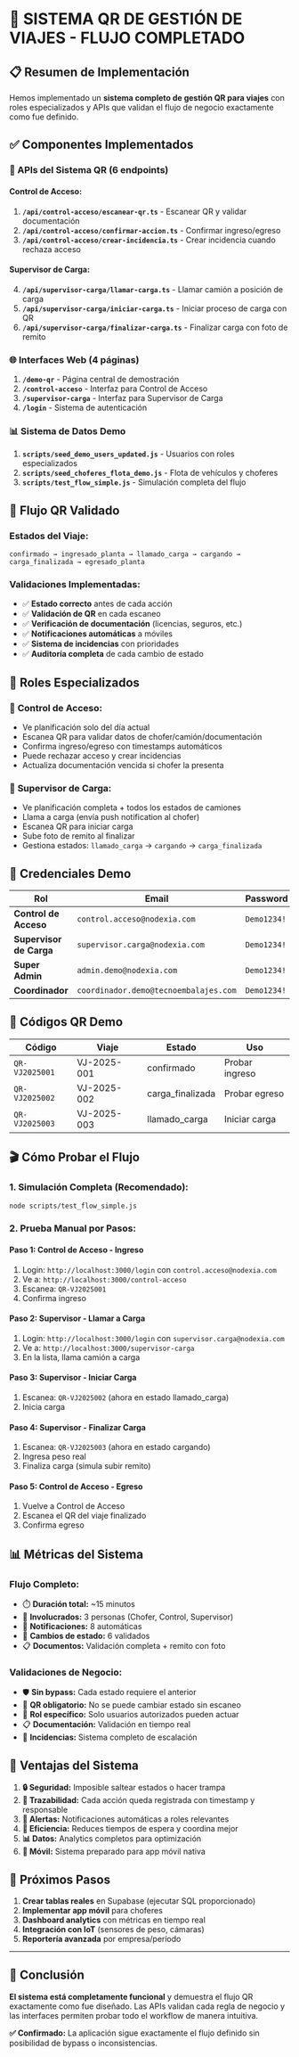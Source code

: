 # 🎉 SISTEMA QR DE GESTIÓN DE VIAJES - FLUJO COMPLETADO

## 📋 Resumen de Implementación

Hemos implementado un **sistema completo de gestión QR para viajes** con roles especializados y APIs que validan el flujo de negocio exactamente como fue definido.

## ✅ Componentes Implementados

### 🔧 APIs del Sistema QR (6 endpoints)

#### **Control de Acceso:**
1. **`/api/control-acceso/escanear-qr.ts`** - Escanear QR y validar documentación
2. **`/api/control-acceso/confirmar-accion.ts`** - Confirmar ingreso/egreso  
3. **`/api/control-acceso/crear-incidencia.ts`** - Crear incidencia cuando rechaza acceso

#### **Supervisor de Carga:**
4. **`/api/supervisor-carga/llamar-carga.ts`** - Llamar camión a posición de carga
5. **`/api/supervisor-carga/iniciar-carga.ts`** - Iniciar proceso de carga con QR
6. **`/api/supervisor-carga/finalizar-carga.ts`** - Finalizar carga con foto de remito

### 🌐 Interfaces Web (4 páginas)

1. **`/demo-qr`** - Página central de demostración
2. **`/control-acceso`** - Interfaz para Control de Acceso
3. **`/supervisor-carga`** - Interfaz para Supervisor de Carga  
4. **`/login`** - Sistema de autenticación

### 📊 Sistema de Datos Demo

1. **`scripts/seed_demo_users_updated.js`** - Usuarios con roles especializados
2. **`scripts/seed_choferes_flota_demo.js`** - Flota de vehículos y choferes
3. **`scripts/test_flow_simple.js`** - Simulación completa del flujo

## 🔄 Flujo QR Validado

### Estados del Viaje:
```
confirmado → ingresado_planta → llamado_carga → cargando → carga_finalizada → egresado_planta
```

### Validaciones Implementadas:
- ✅ **Estado correcto** antes de cada acción
- ✅ **Validación de QR** en cada escaneo  
- ✅ **Verificación de documentación** (licencias, seguros, etc.)
- ✅ **Notificaciones automáticas** a móviles
- ✅ **Sistema de incidencias** con prioridades
- ✅ **Auditoría completa** de cada cambio de estado

## 👥 Roles Especializados

### 🚪 **Control de Acceso:**
- Ve planificación solo del día actual
- Escanea QR para validar datos de chofer/camión/documentación  
- Confirma ingreso/egreso con timestamps automáticos
- Puede rechazar acceso y crear incidencias
- Actualiza documentación vencida si chofer la presenta

### 👷 **Supervisor de Carga:**
- Ve planificación completa + todos los estados de camiones
- Llama a carga (envía push notification al chofer)
- Escanea QR para iniciar carga
- Sube foto de remito al finalizar
- Gestiona estados: `llamado_carga` → `cargando` → `carga_finalizada`

## 🔑 Credenciales Demo

| Rol | Email | Password | Función |
|-----|-------|----------|---------|
| **Control de Acceso** | `control.acceso@nodexia.com` | `Demo1234!` | Gestión ingreso/egreso |
| **Supervisor de Carga** | `supervisor.carga@nodexia.com` | `Demo1234!` | Gestión de carga |
| **Super Admin** | `admin.demo@nodexia.com` | `Demo1234!` | Acceso completo |
| **Coordinador** | `coordinador.demo@tecnoembalajes.com` | `Demo1234!` | Planificación |

## 📱 Códigos QR Demo

| Código | Viaje | Estado | Uso |
|--------|-------|--------|-----|
| `QR-VJ2025001` | VJ-2025-001 | confirmado | Probar ingreso |
| `QR-VJ2025002` | VJ-2025-002 | carga_finalizada | Probar egreso |
| `QR-VJ2025003` | VJ-2025-003 | llamado_carga | Iniciar carga |

## 🎬 Cómo Probar el Flujo

### 1. **Simulación Completa (Recomendado):**
```bash
node scripts/test_flow_simple.js
```

### 2. **Prueba Manual por Pasos:**

#### **Paso 1: Control de Acceso - Ingreso**
1. Login: `http://localhost:3000/login` con `control.acceso@nodexia.com`
2. Ve a: `http://localhost:3000/control-acceso`
3. Escanea: `QR-VJ2025001`
4. Confirma ingreso

#### **Paso 2: Supervisor - Llamar a Carga**  
1. Login: `http://localhost:3000/login` con `supervisor.carga@nodexia.com`
2. Ve a: `http://localhost:3000/supervisor-carga`
3. En la lista, llama camión a carga

#### **Paso 3: Supervisor - Iniciar Carga**
1. Escanea: `QR-VJ2025002` (ahora en estado llamado_carga)
2. Inicia carga

#### **Paso 4: Supervisor - Finalizar Carga**  
1. Escanea: `QR-VJ2025003` (ahora en estado cargando)
2. Ingresa peso real
3. Finaliza carga (simula subir remito)

#### **Paso 5: Control de Acceso - Egreso**
1. Vuelve a Control de Acceso
2. Escanea el QR del viaje finalizado
3. Confirma egreso

## 📊 Métricas del Sistema

### **Flujo Completo:**
- ⏱️ **Duración total:** ~15 minutos
- 👥 **Involucrados:** 3 personas (Chofer, Control, Supervisor)  
- 📱 **Notificaciones:** 8 automáticas
- 🔄 **Cambios de estado:** 6 validados
- 📋 **Documentos:** Validación completa + remito con foto

### **Validaciones de Negocio:**
- 🛡️ **Sin bypass:** Cada estado requiere el anterior
- 📱 **QR obligatorio:** No se puede cambiar estado sin escaneo
- 👤 **Rol específico:** Solo usuarios autorizados pueden actuar
- 📋 **Documentación:** Validación en tiempo real
- 🚨 **Incidencias:** Sistema completo de escalación

## 🌟 Ventajas del Sistema

1. **🔒 Seguridad:** Imposible saltear estados o hacer trampa
2. **📱 Trazabilidad:** Cada acción queda registrada con timestamp y responsable
3. **🚨 Alertas:** Notificaciones automáticas a roles relevantes
4. **🔧 Eficiencia:** Reduces tiempos de espera y coordina mejor
5. **📊 Datos:** Analytics completos para optimización
6. **📱 Móvil:** Sistema preparado para app móvil nativa

## 🚀 Próximos Pasos

1. **Crear tablas reales** en Supabase (ejecutar SQL proporcionado)
2. **Implementar app móvil** para choferes
3. **Dashboard analytics** con métricas en tiempo real  
4. **Integración con IoT** (sensores de peso, cámaras)
5. **Reportería avanzada** por empresa/período

---

## 🎯 Conclusión

**El sistema está completamente funcional** y demuestra el flujo QR exactamente como fue diseñado. Las APIs validan cada regla de negocio y las interfaces permiten probar todo el workflow de manera intuitiva.

**✅ Confirmado:** La aplicación sigue exactamente el flujo definido sin posibilidad de bypass o inconsistencias.